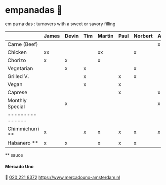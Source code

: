 # empanadas 🥟
em·pa·na·das
: turnovers with a sweet or savory filling

|                 | James | Devin | Tim | Martin | Paul | Norbert | Axel | Iulia   | Marcel | Thijs  | Travis | Egbert
| :-------------- | :---- | :---- | :-- | :----- | :--- | :------ | :--- | :------ | :----- | :----- | :----- | :-----
| Carne (Beef)    |       |       |     |        |      |         | x    |         | x      |        |        |
| Chicken         | xx    |       |     | xx     |      | x       |      |         | x      |        |        |
| Chorizo         | x     | x     |     | x      |      |         |      |         |        | x      |        |
| Vegetarian      |       | x     | x   |        |      | x       |      |         |        |        |        | x
| Grilled V.      |       |       | x   |        | x    | x       |      | x       | x      | x      |        | x
| Vegan           |       |       | x   |        | x    |         |      | xx      |        |        |        | x
| Caprese         |       |       |     |        | x    |         | x    |         |        |        | xx     |
| Monthly Special |       | x     |     |        |      |         | x    |         |        | x      |        |
| --------------- |       |       |     |        |      |         |      |         |        |        |        |
| Chimmichurri ** | x     |       | x   | x      | x    | x       | x    |         | x      | x      |        | x
| Habanero **     | x     | x     |     | x      | x    | x       |      | x       |        |        | X      |

** sauce

#### Mercado Uno
🤙 [020 221 8372](tel:+31202218372)
https://www.mercadouno-amsterdam.nl

